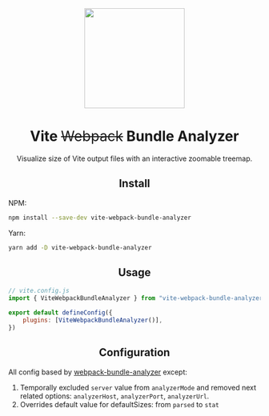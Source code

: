 <div align="center">
  <a href="https://github.com/webpack/webpack">
    <img width="200" height="200"
      src="https://camo.githubusercontent.com/61e102d7c605ff91efedb9d7e47c1c4a07cef59d3e1da202fd74f4772122ca4e/68747470733a2f2f766974656a732e6465762f6c6f676f2e737667">
  </a>
  <h1>Vite <span style="text-decoration: line-through; font-weight: normal">Webpack</span> Bundle Analyzer</h1>
  <p>Visualize size of Vite output files with an interactive zoomable treemap.</p>
</div>

<h2 align="center">Install</h2>

NPM:

```bash
npm install --save-dev vite-webpack-bundle-analyzer
```

Yarn:

```bash
yarn add -D vite-webpack-bundle-analyzer
```

<h2 align="center">Usage</h2>

```js
// vite.config.js
import { ViteWebpackBundleAnalyzer } from "vite-webpack-bundle-analyzer";

export default defineConfig({
    plugins: [ViteWebpackBundleAnalyzer()],
})
```

<h2 align="center">Configuration</h2>

All config based by [webpack-bundle-analyzer](https://github.com/webpack-contrib/webpack-bundle-analyzer) except:

1. Temporally excluded `server` value from `analyzerMode` and removed next related
   options: `analyzerHost`, `analyzerPort`, `analyzerUrl`.
2. Overrides default value for defaultSizes: from `parsed` to `stat`
